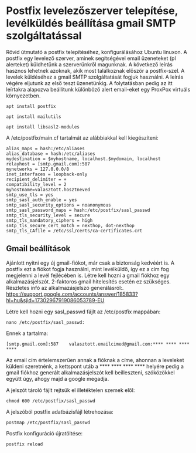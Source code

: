 # Postfix levelezőszerver telepítése, levélküldés beállítása gmail SMTP szolgáltatással
Rövid útmutató a postfix telepítéséhez, konfigurálásához Ubuntu linuxon.
A postfix egy levelező szerver, aminek segítségével email üzeneteket (pl alerteket) küldhetünk a szerverünkről magunknak. A következő leírás hasznos lehetnek azoknak, akik most találkoznak először a postfix-szel. A levelek küldéséhez a gmail SMTP szolgáltatását fogjuk használni. A leírás végére eljutunk az első teszt üzenetünkig. A folytatásban pedig az itt leírtakra alapozva beállítunk különböző alert email-eket egy ProxPox virtuáls környezetben.
```
apt install postfix
```
```
apt install mailutils
```      
```
apt install libsasl2-modules
```
A /etc/postfix/main.cf tartalmát az alábbiakkal kell kiegészíteni:
```
alias_maps = hash:/etc/aliases
alias_database = hash:/etc/aliases
mydestination = $myhostname, localhost.$mydomain, localhost
relayhost = [smtp.gmail.com]:587
mynetworks = 127.0.0.0/8
inet_interfaces = loopback-only
recipient_delimiter = +
compatibility_level = 2
myhostname=valasztott.hosztneved
smtp_use_tls = yes
smtp_sasl_auth_enable = yes
smtp_sasl_security_options = noanonymous
smtp_sasl_password_maps = hash:/etc/postfix/sasl_passwd
smtp_tls_security_level = secure
smtp_tls_mandatory_ciphers = high
smtp_tls_secure_cert_match = nexthop, dot-nexthop
smtp_tls_CAfile = /etc/ssl/certs/ca-certificates.crt
```
## Gmail beállítások
Ajánlott nyitni egy új gmail-fiókot, már csak a biztonság kedvéért is. A postfix ezt a fiókot fogja használni, mint levélküldő, így ez a cím fog megjelenni a levél fejlécében is.
Létre kell hozni a gmail fiókhoz egy alkalmazásjelszót. 2-faktoros gmail hitelesítés esetén ez szükséges.
Részletes infó az alkalmazásjelszó generálásról:. https://support.google.com/accounts/answer/185833?hl=hu&sjid=17302967919086053789-EU

Létre kell hozni egy sasl_passwd fájlt az /etc/postfix mappában:
```
nano /etc/postfix/sasl_passwd:
```
Ennek a tartalma:
```
[smtp.gmail.com]:587    valasztott.emailcimed@gmail.com:**** **** **** ****
```
Az email cím értelemszerűen annak a fióknak a címe, ahonnan a leveleket küldeni szeretnénk, a kettspont utáb a **** **** **** **** helyére pedig a gmail fiókhoz generált alkalmazásjelszót kell beilleszteni, szóközökkel együtt úgy, ahogy majd a google megadja.

A jelszót tároló fájlt rejtsük el illetéktelen szemek elől:
```
chmod 600 /etc/postfix/sasl_passwd
```


A jelszóból postfix adatbázisfájl létrehozása:
```
postmap /etc/postfix/sasl_passwd
```


Postfix konfiguráció újratöltése:
```
postfix reload
```